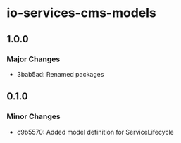 # io-services-cms-models

## 1.0.0

### Major Changes

- 3bab5ad: Renamed packages

## 0.1.0

### Minor Changes

- c9b5570: Added model definition for ServiceLifecycle
